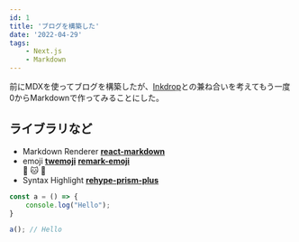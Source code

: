 ```yaml
---
id: 1
title: 'ブログを構築した'
date: '2022-04-29'
tags:
    - Next.js
    - Markdown
---
```

前にMDXを使ってブログを構築したが、[Inkdrop](https://www.inkdrop.app/)との兼ね合いを考えてもう一度0からMarkdownで作ってみることにした。

## ライブラリなど

- Markdown Renderer [**react-markdown**](https://github.com/remarkjs/react-markdown)
- emoji [**twemoji**](https://twemoji.maxcdn.com/) [**remark-emoji**](https://github.com/rhysd/remark-emoji)  
:wave: :cat: :apple:
- Syntax Highlight [**rehype-prism-plus**](https://github.com/timlrx/rehype-prism-plus)  

``` js
const a = () => {
    console.log("Hello");
}

a(); // Hello
```  
